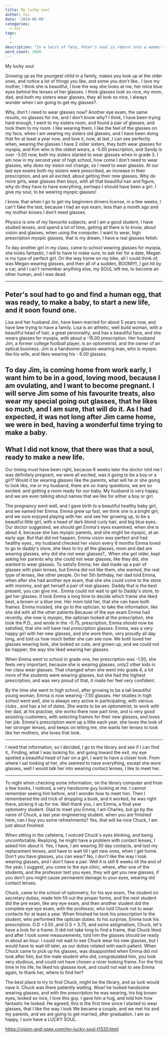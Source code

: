 ```yaml
---
title: My lucky soul
author: nic
date: '2019-06-08'
categories:
  - nic
tags:
  - 
  - 
description: "In a twist of fate, Peter's soul is reborn into a woman's womb, leading to exciting possibilities."
word_count: 2060
---
```

My lucky soul




Growing up as the youngest child in a family, makes you look up at the older ones, and notice a lot of things you like, and some you don't like..
I love my mother, I think she is beautiful, I love the way she looks at me, her mice blue eyes behind the lenses of her glasses.
I think glasses look so nice, my mom, dad, and both my sisters wear glasses, they all look so nice, 
I always wonder when I am going to get my glasses?. 


Why, don't I need to wear glasses now? 
Another eye exam, the same results, no glasses for me, and I don't know why? 
I think, I have been trying hard enough, I went to my sisters room, and found a pair of glasses, and took them to my room.
I like wearing them, I like the feel of the glasses on my face, when I am wearing my sisters old glasses, and I have been doing that for at least a year now, and love it, now, at last ,I can see perfectly when, wearing the glasses
I have 2 older sisters, they both wear glasses for myopia, and Kim who is the oldest wears, a -5.00 prescription, and Sandy is over -3.00 now, both my sisters started to wear glasses when in grade 3.
I am now in my second year of high school, how come I don't need to wear glasses, why does my vision not change, so I need to wear glasses.
At our last eye exams both my sisters were prescribed, an increase in their prescription, and are all excited, about getting their new glasses, 
Why do more girls, wear glasses then boys, with all that beautiful hair and figure, why do they have to have everything, perhaps I should have been a girl.
I give my soul, to be wearing myopic glasses! 


I know, that when I go to get my beginners drivers license, in a few weeks, I can't fake the test, because I had an eye exam, less than a month ago and my mother knows I don't need glasses.


Physics is one of my favourite subjects, and I am a good student, I have studied lenses, and spend a lot of time, getting all there is to know, about vision and glasses, when using the computer. 
I want to wear, high prescription myopic glasses, that is my dream, I have a real glasses fetish. 


To day another girl in my class, came to school wearing glasses for myopia, she looks fantastic, I will to have to make sure, to ask her for a date, Megan is my type of perfect girl.
On the way home on my bike, all I could think of, was Megan wearing glasses, and then all of a sudden, BOOM!!!!, I got hit by a car, and I can't remember anything else, my SOUL left me, to become an other human, and I was dead.


---------------------------


Peter's soul had to go and find a human egg, that was ready, to make a baby, to start a new life, and it soon found one.
----------------------------


Lisa and her husband Jim, have been married for about 5 years now, and have bee trying to have a family.
Lisa is an athletic, well build woman, with a beautiful head of hair, a great personality, and has a beautiful face, and she wears glasses for myopia, with about a -15.00 prescription.
Her husband Jim, a former college football player, is an optometrist, and the owner of an optical business.
Jim is a handsome glasses wearing man, who is myopic like his wife, and likes wearing his - 6.00 glasses.


To day Jim, is coming home from work early, I want him to be in a good, loving mood, because I am ovulating, and I want to become pregnant.
I will serve Jim some of his favourite treats, also wear my special going out glasses, that he likes so much, and I am sure, that will do it.
As I had expected, it was not long after Jim came home, we were in bed, having a wonderful time trying to make a baby.
--------------------
What I did not know, that there was that a soul, ready to make a new life.
--------------------
Our timing must have been right, because 6 weeks later the doctor told me I was definitely pregnant, we were all excited, was it going to be a boy or a girl?
Would it be wearing glasses like the parents, what will he or she going to look like, me or my husband, there are so many questions, we are so excited. and getting a room ready for our baby.
My husband is very happy, and we are even talking about names that we like for either a boy or girl.


The pregnancy went well, and I gave birth to a beautiful healthy baby girl, and we named her Emma.
Emma grew up fast, we think she is a bright girl, and we sure enjoyed playing with her. and see her growing up, to be a beautiful little girl, with a head of dark blond curly hair, and big blue eyes..
Our doctor suggested, we should get Emma's eyes examined, when she is about 4, because she has myopic parents, and she might be myopic, at an early age.
But that did not happen, Emma vision was perfect and had healthy eyes., my husband checked her vision every 6 months
Emma loved to go to daddy's store, she likes to try all the glasses, mom and dad are wearing glasses, why did she not wear glasses?,.
When she got older, kept asking her parents why she could not wear glasses, like they did, she wanted to wear glasses.
To satisfy Emma, her dad made up a pair of glasses with plain lenses, but Emma did not like them, she wanted, the real type of lenses, like other people.
On her 5th birthday, her dad told Emma, when after she had another eye exam, that she she could come to the store with mommy, and get herself a pair of real glasses. 
Daddy that is the best present, you can give me..
Emma could not wait to get to Daddy's store, to get her glasses.
It took Emma a long time to decide which frame she liked best, a brown or a blue one.
Her mom told her, that she can have both frames. 
Emma insisted, she go to the optician, to take the information, like she did with all the other patients
Because of the eye exam Emma had recently, she now is myopic, the optician looked at the prescription, she took the P.D., and wrote in the -0.75, prescription, Emma should now be satisfied, that she will have real prescription glasses.
Emma, was a very happy girl with her new glasses, and she wore them, very proudly all day long, and told us how much better she can see now.
We both loved her glasses wearing look, she looked so cute, and grown up, and we could not be happier, the way she liked wearing her glasses.


When Emma went to school in grade one, her prescription was -1.50, she feels very important, because she is wearing glasses, only2 other kids in her class wear glasses.
That changed when she went into grade 4, a lot more of the students were wearing glasses, but she had the highest prescription, and was very proud of that, it made her feel very confident.


By the time she went to high school, after growing to be a tall beautiful young woman, Emma is now wearing -7.50 glasses.
Her studies in high school went well, she is always very active in participating, with various clubs , and has a lot of dates.
She wants to be an optometrist, to work with her dad, at his practise, she works there now part time, and is very good assisting customers, with selecting frames for their new glasses, and loves her job.
Emma's prescription went up a little each year, she loves the look of her stronger lenses, and keeps on telling me, she wants her lenses to look like her mothers, she loves that look.


---------------------------------------


I need that information, so I decided, I go to the library and see if I can find it,.
Finding, what I was looking for, and going toward the exit, my eye spotted a beautiful head of hair on a girl, I want to have a closer look.
From where I sat looking at her, she seemed to have everything, except she wore glasses, well I would talk her into wearing contact lenses, I like to meet her.


-------------------------------------


To night when checking some information, on the library computer and from a few books, I noticed, a very handsome guy looking at me.
I cannot remember seeing him before, and I wonder how to meet him.
Then I remembered the old trick of dropping a book, and it worked, he was right there, picking it up for me.
Well thank you, I am Emma, a final year optometry student.
Glad to meet you Emma, I am Charles, but go by the name of Chuck, a last year engineering student.
when you are finished here, can I buy you some refreshments?
Yes, that will be nice Chuck, I am just about finished.


When sitting in the cafeteria, I noticed Chuck's eyes blinking, and being uncomfortable.
Realizing, he might have a problem with contact lenses, I asked him about it.
Yes, I have, I am wearing 30 day contacts, and lost my replacement lenses, and have to wait till I get new ones, when I get home.
Don't you have glasses, you can wear?
No, I don't like the way I look wearing glasses, and I don't have a pair.
Well it is still 6 weeks till the end of the year, I suggest, you come to the eye clinic, where, after one of the students, and the professor test you eyes, they will get you new glasses, if you don't you might cause permanent damage to your eyes, wearing old contact lenses.

Chuck, came to the school of optometry, for his eye exam, 
The student on secretary duties, made him fill out the proper forms, and the next student did the
pre exam, like any eye exam, and then another student did the complete eye eye exam, with the professor, who told Chuck not to wear contacts for at least a year. 
When finished he took his prescription to the student, who performed the optician duties.
to his surprise, Emma took his prescription.
O.D +3.50 ,and O.S + 3.75, and some astigmatism, 
Chuck, let's have a look for a frame.
It did not take long to find a frame, that Chuck liked. and after I took some measurements, told him the glasses should be ready in about an hour.
I could not wait to see Chuck wear his new glasses, but I would have to wait till later, as our duties rotated with each patient.
When Chuck came to pick up his glasses, was disappointed when Emma did not look after him, but the male student who did, congratulated him, you look very studious, and could not have chosen a nicer looking frame.
For the first time in his life, he liked his glasses look, and could not wait to see Emma again, to thank her, where to find her?


The best place to try to find Chuck, might be the library, and as luck would nave it. Chuck was there patiently waiting.
Wow! he looked handsome wearing glasses, and with the prescription he was wearing, his big brown eyes, looked so nice, I love this guy.
I gave him a hug, and told him how fantastic he looked.
He agreed, this is the first time since I started to wear glasses, that I like the way I look
We became a couple, and we met his and my parents, and we are going to get married, after graduation.
I am so happy, I sure have a LUCKY SOUL.

https://vision-and-spex.com/my-lucky-soul-t1320.html